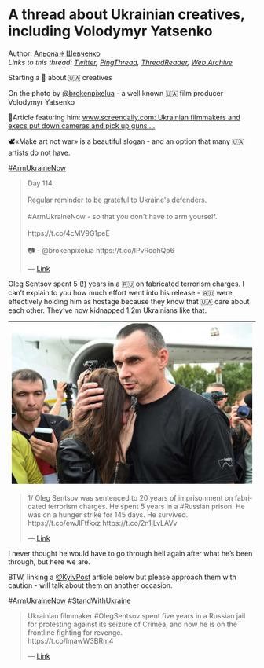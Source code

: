 # A thread about Ukrainian creatives, including Volodymyr Yatsenko

Author: [Альона ꑭ Шевченко](https://twitter.com/cryptodrftng)  
*Links to this thread: [Twitter](https://twitter.com/cryptodrftng/status/1537688887279091712), [PingThread](https://pingthread.com/thread/1537688887279091712), [ThreadReader](https://threadreaderapp.com/thread/1537688887279091712.html), [Web Archive](https://web.archive.org/web/*/https://twitter.com/cryptodrftng/status/1537688887279091712)*

Starting a 🧵 about 🇺🇦 creatives

On the photo by [@brokenpixelua](https://twitter.com/brokenpixelua) - a well known 🇺🇦 film producer Volodymyr Yatsenko

📝Article featuring him: [www.screendaily.com: Ukrainian filmmakers and execs put down cameras and pick up guns ...](https://www.screendaily.com/news/ukrainian-filmmakers-and-execs-put-down-cameras-and-pick-up-guns-in-fight-for-their-country/5168091.article)

🕊«Make art not war» is a beautiful slogan - and an option that many 🇺🇦 artists do not have.

[#ArmUkraineNow](https://twitter.com/hashtag/ArmUkraineNow)

<blockquote class="twitter-tweet">
    <p lang="en" dir="ltr">
    Day 114. <br />
    <br />
    Regular reminder to be grateful to Ukraine&#39;s defenders.  <br />
    <br />
    #ArmUkraineNow - so that you don&#39;t have to arm yourself.<br />
    <br />
    https://t.co/4cMV9G1peE <br />
    <br />
    📷 - @brokenpixelua https://t.co/IPvRcqhQp6<br />
    </p>
    &mdash; <a href="https://twitter.com/Ukraine_DAO/status/1537644742590271488">Link</a>
</blockquote>

Oleg Sentsov spent 5 (!) years in a 🇷🇺 on fabricated terrorism charges. I can’t explain to you how much effort went into his release - 🇷🇺 were effectively holding him as hostage because they know that 🇺🇦 care about each other. They’ve now kidnapped 1.2m Ukrainians like that.

| [![](/media/1537692838976266241/3_1537692825088929792.jpg)](/media/1537692838976266241/3_1537692825088929792.jpg) |
| :-: |

<blockquote class="twitter-tweet">
    <p lang="en" dir="ltr">
    1/ Oleg Sentsov was sentenced to 20 years of imprisonment on fabricated terrorism charges. He spent 5 years in a #Russian prison. He was on a hunger strike for 145 days. He survived. https://t.co/ewJlFtfkxz https://t.co/2n1jLvLAVv<br />
    </p>
    &mdash; <a href="https://twitter.com/cryptodrftng/status/1506584862890893328">Link</a>
</blockquote>

I never thought he would have to go through hell again after what he’s been through, but here we are.

BTW, linking a [@KyivPost](https://twitter.com/KyivPost) article below but please approach them with caution - will talk about them on another occasion. 

[#ArmUkraineNow](https://twitter.com/hashtag/ArmUkraineNow) [#StandWithUkraine](https://twitter.com/hashtag/StandWithUkraine)

<blockquote class="twitter-tweet">
    <p lang="en" dir="ltr">
    Ukrainian filmmaker #OlegSentsov spent five years in a Russian jail for protesting against its seizure of Crimea, and now he is on the frontline fighting for revenge.<br />
    https://t.co/lmawW3BRm4<br />
    </p>
    &mdash; <a href="https://twitter.com/KyivPost/status/1506577193383698433">Link</a>
</blockquote>

